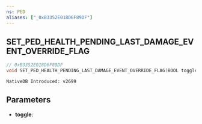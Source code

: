 ```yaml
---
ns: PED 
aliases: ["_0xB3352E018D6F89DF"] 
---
```


## SET_PED_HEALTH_PENDING_LAST_DAMAGE_EVENT_OVERRIDE_FLAG

```c
// 0xB3352E018D6F89DF 
void SET_PED_HEALTH_PENDING_LAST_DAMAGE_EVENT_OVERRIDE_FLAG(BOOL toggle);
```

```
NativeDB Introduced: v2699
```

## Parameters
* **toggle**:

